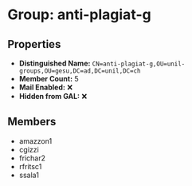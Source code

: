 # Group: anti-plagiat-g

## Properties

- **Distinguished Name:** `CN=anti-plagiat-g,OU=unil-groups,OU=gesu,DC=ad,DC=unil,DC=ch`
- **Member Count:** 5
- **Mail Enabled:** ❌
- **Hidden from GAL:** ❌

## Members

- amazzon1
- cgizzi
- frichar2
- rfritsc1
- ssala1
